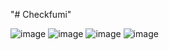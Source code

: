 "# Checkfumi" 

![image](https://github.com/ClementJosse/Checkfumi/assets/86595295/1052543f-7347-4cf6-becb-202e01e6a6a4) ![image](https://github.com/ClementJosse/Checkfumi/assets/86595295/f86f52a9-8745-4621-a457-7988f5b62d0c)
![image](https://github.com/ClementJosse/Checkfumi/assets/86595295/faa6f386-f08a-4db1-adf2-5b7de1bace74) ![image](https://github.com/ClementJosse/Checkfumi/assets/86595295/a4dd9aca-916c-4aec-98eb-cf52c16cb467)


